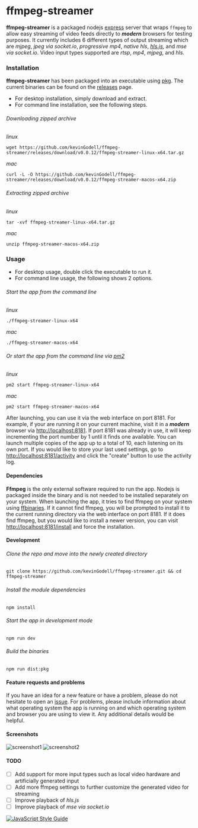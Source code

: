 # ffmpeg-streamer

**ffmpeg-streamer** is a packaged nodejs [express](https://github.com/expressjs/express) server that wraps `ffmpeg` to allow easy streaming of video feeds directly to ***modern*** browsers for testing purposes.
It currently includes 6 different types of output streaming which are *mjpeg*, *jpeg via socket.io*, *progressive mp4*, *native hls*, [*hls.js*](https://github.com/video-dev/hls.js), and *mse via socket.io*.
Video input types supported are *rtsp*, *mp4*, *mjpeg*, and *hls*.

### Installation
**ffmpeg-streamer** has been packaged into an executable using [pkg](https://github.com/zeit/pkg).
The current binaries can be found on the [releases](https://github.com/kevinGodell/ffmpeg-streamer/releases/tag/v0.0.12) page.
* For desktop installation, simply download and extract.
* For command line installation, see the following steps.

###### Downloading zipped archive
*linux*
```
wget https://github.com/kevinGodell/ffmpeg-streamer/releases/download/v0.0.12/ffmpeg-streamer-linux-x64.tar.gz
```
*mac*
```
curl -L -O https://github.com/kevinGodell/ffmpeg-streamer/releases/download/v0.0.12/ffmpeg-streamer-macos-x64.zip
```

###### Extracting zipped archive
*linux*
```
tar -xvf ffmpeg-streamer-linux-x64.tar.gz
```
*mac*
```
unzip ffmpeg-streamer-macos-x64.zip
```

### Usage
* For desktop usage, double click the executable to run it.
* For command line usage, the following shows 2 options.

###### Start the app from the command line
*linux*
```
./ffmpeg-streamer-linux-x64
```
*mac*
```
./ffmpeg-streamer-macos-x64
```

###### Or start the app from the command line via [pm2](https://github.com/Unitech/pm2)
*linux*
```
pm2 start ffmpeg-streamer-linux-x64
```
*mac*
```
pm2 start ffmpeg-streamer-macos-x64
```
After launching, you can use it via the web interface on port 8181.
For example, if your are running it on your current machine, visit it in a ***modern*** browser via [http://localhost:8181](http://localhost:8181).
If port 8181 was already in use, it will keep incrementing the port number by 1 until it finds one available.
You can launch multiple copies of the app up to a total of 10, each listening on its own port.
If you would like to store your last used settings, go to [http://localhost:8181/activity](http://localhost:8181/activity) and click the "create" button to use the activity log.

#### Dependencies
**Ffmpeg** is the only external software required to run the app.
Nodejs is packaged inside the binary and is not needed to be installed separately on your system.
When launching the app, it tries to find ffmpeg on your system using [ffbinaries](https://github.com/vot/ffbinaries-node).
If it cannot find ffmpeg, you will be prompted to install it to the current running directory via the web interface on port 8181.
If it does find ffmpeg, but you would like to install a newer version, you can visit [http://localhost:8181/install](http://localhost:8181/install) and force the installation.

#### Development

###### Clone the repo and move into the newly created directory
```
git clone https://github.com/kevinGodell/ffmpeg-streamer.git && cd ffmpeg-streamer
```

###### Install the module dependencies
```
npm install
```

###### Start the app in development mode
```
npm run dev
```

###### Build the binaries
```
npm run dist:pkg
```

#### Feature requests and problems
If you have an idea for a new feature or have a problem, please do not hesitate to open an [issue](https://github.com/kevinGodell/ffmpeg-streamer/issues).
For problems, please include information about what operating system the app is running on and which operating system and browser you are using to view it.
Any additional details would be helpful.

#### Screenshots
![screenshot1](https://github.com/kevinGodell/ffmpeg-streamer/blob/master/screenshots/screenshot1_0.0.8.png?raw=true "Main Screen")
![screenshot2](https://github.com/kevinGodell/ffmpeg-streamer/blob/master/screenshots/screenshot2_0.0.8.png?raw=true "Video Player")

#### TODO
* [ ] Add support for more input types such as local video hardware and artificially generated input
* [ ] Add more ffmpeg settings to further customize the generated video for streaming
* [ ] Improve playback of *hls.js*
* [ ] Improve playback of *mse via socket.io*

[![JavaScript Style Guide](https://cdn.rawgit.com/standard/standard/master/badge.svg)](https://github.com/standard/standard)
